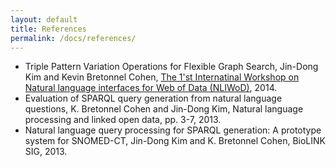 ```yaml
---
layout: default
title: References
permalink: /docs/references/
---
```

- Triple Pattern Variation Operations for Flexible Graph Search, Jin-Dong Kim and Kevin Bretonnel Cohen, [The 1'st Internatinal Workshop on Natural language interfaces for Web of Data (NLIWoD)](http://www.nliwod.org), 2014.
- Evaluation of SPARQL query generation from natural language questions, K. Bretonnel Cohen and Jin-Dong Kim, Natural language processing and linked open data, pp. 3-7, 2013.
- Natural language query processing for SPARQL generation: A prototype system for SNOMED-CT, Jin-Dong Kim and K. Bretonnel Cohen, BioLINK SIG, 2013.
